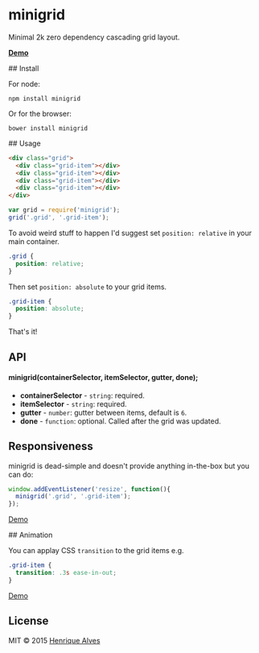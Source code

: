 # minigrid
Minimal 2k zero dependency cascading grid layout.

**[Demo](http://henriquea.github.io/minigrid/)**

## Install

For node:

`npm install minigrid`

Or for the browser:

`bower install minigrid`

## Usage

```html
<div class="grid">
  <div class="grid-item"></div>
  <div class="grid-item"></div>
  <div class="grid-item"></div>
  <div class="grid-item"></div>
</div>
```

```js
var grid = require('minigrid');
grid('.grid', '.grid-item');
```

To avoid weird stuff to happen I'd suggest set `position: relative` in your main container.

```css
.grid {
  position: relative;
}
```

Then set `position: absolute` to your grid items.

```css
.grid-item {
  position: absolute;
}
```

That's it!

## API

#### minigrid(containerSelector, itemSelector, gutter, done);

- **containerSelector** - `string`: required.
- **itemSelector** - `string`: required.
- **gutter** - `number`: gutter between items, default is `6`.
- **done** - `function`: optional. Called after the grid was updated.

## Responsiveness

minigrid is dead-simple and doesn't provide anything in-the-box but you can do:

```js
window.addEventListener('resize', function(){
  minigrid('.grid', '.grid-item');
});
```

[Demo](http://output.jsbin.com/maroda/1/)

## Animation

You can applay CSS `transition` to the grid items e.g.

```css
.grid-item {
  transition: .3s ease-in-out;
}
```

[Demo](http://output.jsbin.com/maroda/3/)

## License

MIT &copy; 2015 [Henrique Alves](http://twitter.com/healves82)